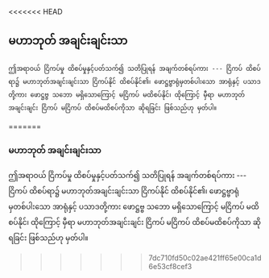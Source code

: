<<<<<<< HEAD
## မဟာဘုတ် အချင်းချင်းသာ

    ဤအရာဝယ် ငြိကပ်မှု ထိစပ်မှုနှင့်ပတ်သက်၍ သတိပြုရန် အချက်တစ်ရပ်ကား --- ငြိကပ် ထိစပ်ရာ၌ မဟာဘုတ်အချင်းချင်းသာ ငြိကပ်နိုင် ထိစပ်နိုင်၏၊ ဖောဋ္ဌဗ္ဗာရုံမှတစ်ပါးသော အာရုံနှင့် ပသာဒတို့ကား ဖောဋ္ဌဗ္ဗ သဘော မရှိသောကြောင့် မငြိကပ် မထိစပ်နိုင်၊ ထိုကြောင့် မှီရာ မဟာဘုတ်အချင်းချင်း ငြိကပ် မငြိကပ် ထိစပ်မထိစပ်ကိုသာ ဆိုရခြင်း ဖြစ်သည်ဟု မှတ်ပါ။ 
=======
### မဟာဘုတ် အချင်းချင်းသာ

ဤအရာဝယ် ငြိကပ်မှု ထိစပ်မှုနှင့်ပတ်သက်၍ သတိပြုရန် အချက်တစ်ရပ်ကား --- ငြိကပ် ထိစပ်ရာ၌ မဟာဘုတ်အချင်းချင်းသာ ငြိကပ်နိုင် ထိစပ်နိုင်၏၊ ဖောဋ္ဌဗ္ဗာရုံမှတစ်ပါးသော အာရုံနှင့် ပသာဒတို့ကား ဖောဋ္ဌဗ္ဗ သဘော မရှိသောကြောင့် မငြိကပ် မထိစပ်နိုင်၊ ထိုကြောင့် မှီရာ မဟာဘုတ်အချင်းချင်း ငြိကပ် မငြိကပ် ထိစပ်မထိစပ်ကိုသာ ဆိုရခြင်း ဖြစ်သည်ဟု မှတ်ပါ။ 
>>>>>>> 7dc710fd50c02ae421ff65e00ca1d6e53cf8cef3
